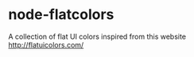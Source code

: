 node-flatcolors
===============

A collection of flat UI colors inspired from this website http://flatuicolors.com/ 
